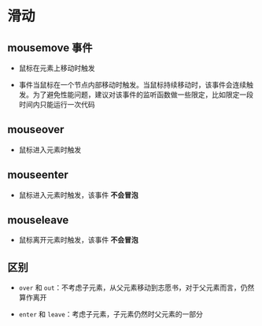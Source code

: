 # 滑动

## mousemove 事件

- 鼠标在元素上移动时触发

- 事件当鼠标在一个节点内部移动时触发。当鼠标持续移动时，该事件会连续触发。为了避免性能问题，建议对该事件的监听函数做一些限定，比如限定一段时间内只能运行一次代码

## mouseover

- 鼠标进入元素时触发

## mouseenter

- 鼠标进入元素时触发，该事件 **不会冒泡**

## mouseleave

- 鼠标离开元素时触发，该事件 **不会冒泡**

## 区别

- `over` 和 `out`：不考虑子元素，从父元素移动到志愿书，对于父元素而言，仍然算作离开

- `enter` 和 `leave`：考虑子元素，子元素仍然时父元素的一部分
